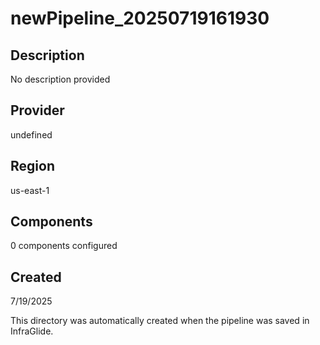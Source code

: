 # newPipeline_20250719161930

## Description
No description provided

## Provider
undefined

## Region
us-east-1

## Components
0 components configured

## Created
7/19/2025

This directory was automatically created when the pipeline was saved in InfraGlide.
